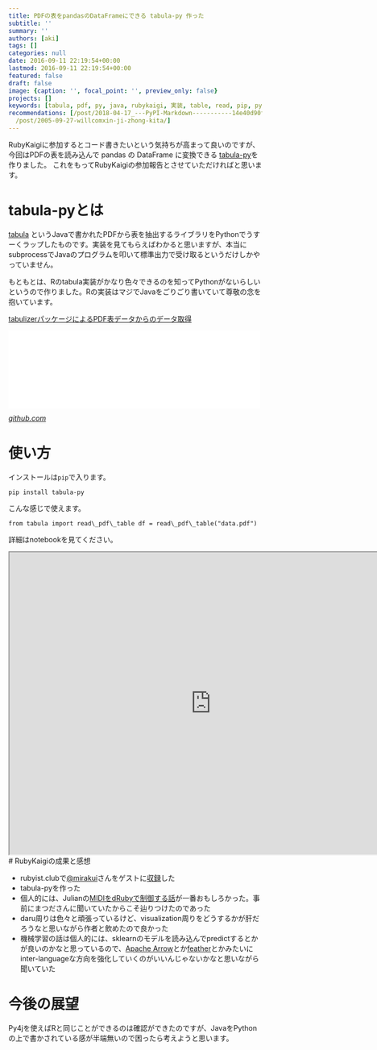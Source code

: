 ```yaml
---
title: PDFの表をpandasのDataFrameにできる tabula-py 作った
subtitle: ''
summary: ''
authors: [aki]
tags: []
categories: null
date: 2016-09-11 22:19:54+00:00
lastmod: 2016-09-11 22:19:54+00:00
featured: false
draft: false
image: {caption: '', focal_point: '', preview_only: false}
projects: []
keywords: [tabula, pdf, py, java, rubykaigi, 実装, table, read, pip, python]
recommendations: [/post/2018-04-17_---PyPI-Markdown-----------14e40d90ff3f/, /post/2016-12-31-2016nian-wozhen-rifan-tute/,
  /post/2005-09-27-willcomxin-ji-zhong-kita/]
---
```

RubyKaigiに参加するとコード書きたいという気持ちが高まって良いのですが、今回はPDFの表を読み込んで pandas の DataFrame に変換できる [tabula-py](https://github.com/chezou/tabula-py)を作りました。 これをもってRubyKaigiの参加報告とさせていただければと思います。

# tabula-pyとは

[tabula](http://tabula.technology/) というJavaで書かれたPDFから表を抽出するライブラリをPythonでうすーくラップしたものです。実装を見てもらえばわかると思いますが、本当にsubprocessでJavaのプログラムを叩いて標準出力で受け取るというだけしかやっていません。

もともとは、Rのtabula実装がかなり色々できるのを知ってPythonがないらしいというので作りました。Rの実装はマジでJavaをごりごり書いていて尊敬の念を抱いています。

[tabulizerパッケージによるPDF表データからのデータ取得](http://suryu.me/20160824_tabulizer_fantastic_extract_data_from_pdf)

<iframe src="//hatenablog-parts.com/embed?url=https%3A%2F%2Fgithub.com%2Fropenscilabs%2Ftabulizer" title="ropenscilabs/tabulizer" class="embed-card embed-webcard" scrolling="no" frameborder="0" style="display: block; width: 100%; height: 155px; max-width: 500px; margin: 10px 0px;"></iframe><cite class="hatena-citation"><a href="https://github.com/ropenscilabs/tabulizer">github.com</a></cite>

# 使い方

インストールは`pip`で入ります。

    pip install tabula-py

こんな感じで使えます。

    from tabula import read\_pdf\_table df = read\_pdf\_table("data.pdf")

詳細はnotebookを見てください。

<iframe src="https://nbviewer.jupyter.org/github/chezou/tabula-py/blob/master/examples/tabula_example.ipynb" width="800" height="600"> </iframe>
# RubyKaigiの成果と感想

- rubyist.clubで[@mirakui](https://twitter.com/mirakui)さんをゲストに[収録](https://rubyist.club/10/)した
- tabula-pyを作った
- 個人的には、Julianの[MIDIをdRubyで制御する話](http://rubykaigi.org/2016/presentations/juliancheal.html)が一番おもしろかった。事前にまつださんに聞いていたからこそ辿りつけたのであった
- daru周りは色々と頑張っているけど、visualization周りをどうするかが肝だろうなと思いながら作者と飲めたので良かった
- 機械学習の話は個人的には、sklearnのモデルを読み込んでpredictするとかが良いのかなと思っているので、[Apache Arrow](http://japan.zdnet.com/article/35078163/)とか[feather](https://github.com/wesm/feather)とかみたいにinter-languageな方向を強化していくのがいいんじゃないかなと思いながら聞いていた

# 今後の展望

Py4jを使えばRと同じことができるのは確認ができたのですが、JavaをPythonの上で書かされている感が半端無いので困ったら考えようと思います。


